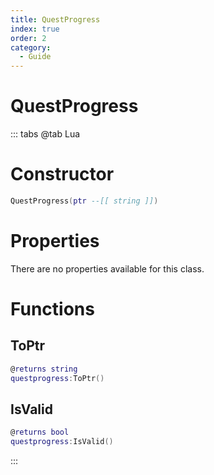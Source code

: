 ```yaml
---
title: QuestProgress
index: true
order: 2
category:
  - Guide
---
```


# QuestProgress

::: tabs
@tab Lua
# Constructor
```lua
QuestProgress(ptr --[[ string ]])
```
# Properties
There are no properties available for this class.
# Functions
## ToPtr
```lua
@returns string
questprogress:ToPtr()
```
## IsValid
```lua
@returns bool
questprogress:IsValid()
```

:::